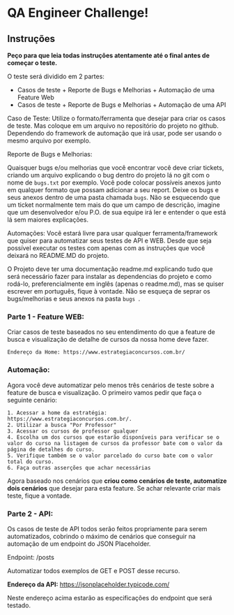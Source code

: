 # QA Engineer Challenge!


## Instruções 
**Peço para que leia todas instruções atentamente até o final antes de começar o teste.**

O teste será dividido em 2 partes:
- Casos de teste + Reporte de Bugs e Melhorias + Automação de uma Feature Web
- Casos de teste + Reporte de Bugs e Melhorias + Automação de uma API

Caso de Teste:
Utilize o formato/ferramenta que desejar para criar os casos de teste. Mas coloque em um arquivo no repositório do projeto no github. Dependendo do framework de automação que irá usar, pode ser usando o mesmo arquivo por exemplo.

Reporte de Bugs e Melhorias:

Quaisquer bugs e/ou melhorias que você encontrar você deve criar tickets, criando um arquivo explicando o bug dentro do projeto lá no git com o nome de `bugs.txt` por exemplo. Você pode colocar possíveis anexos junto em qualquer formato que possam adicionar a seu report. Deixe os bugs e seus anexos dentro de uma pasta chamada `bugs`.
Não se esquecendo que um ticket normalmente tem mais do que um campo de descrição, imagine que um desenvolvedor e/ou P.O. de sua equipe irá ler e entender o que está lá sem maiores explicações.

Automações:
Você estará livre para usar qualquer ferramenta/framework que quiser para automatizar seus testes de API e WEB. Desde que seja possível executar os testes com apenas com as instruções que você deixará no README.MD do projeto.

O Projeto deve ter uma documentação readme.md explicando tudo que será necessário fazer para instalar as dependencias do projeto e como rodá-lo, preferencialmente em inglês (apenas o readme.md), mas se quiser escrever em português, fique à vontade. Não se esqueça de seprar os bugs/melhorias e seus anexos na pasta `bugs `.


### Parte 1 - Feature WEB:
Criar casos de teste baseados no seu entendimento do que a feature de busca e visualização de detalhe de cursos da nossa home deve fazer. 

`Endereço da Home: https://www.estrategiaconcursos.com.br/`

### Automação:
Agora você deve automatizar pelo menos três cenários de teste sobre a feature de busca e visualização. O primeiro vamos pedir que faça o seguinte cenário:
```
1. Acessar a home da estratégia: https://www.estrategiaconcursos.com.br/.
2. Utilizar a busca "Por Professor"
3. Acessar os cursos de professor qualquer
4. Escolha um dos cursos que estarão disponíveis para verificar se o valor do curso na listagem de cursos da professor bate com o valor da página de detalhes do curso.
5. Verifique também se o valor parcelado do curso bate com o valor total do curso.
6. Faça outras asserções que achar necessárias
```
Agora baseado nos cenários que **criou como cenários de teste, automatize dois cenários** que desejar para esta feature. Se achar relevante criar mais teste, fique a vontade.


### Parte 2 - API: 
Os casos de teste de API todos serão feitos propriamente para serem automatizados, cobrindo o máximo de cenários que conseguir na automação de um endpoint do JSON Placeholder.

Endpoint:
/posts

Automatizar todos exemplos de GET e POST desse recurso.

**Endereço da API:** https://jsonplaceholder.typicode.com/

Neste endereço acima estarão as especificações do endpoint que será testado.